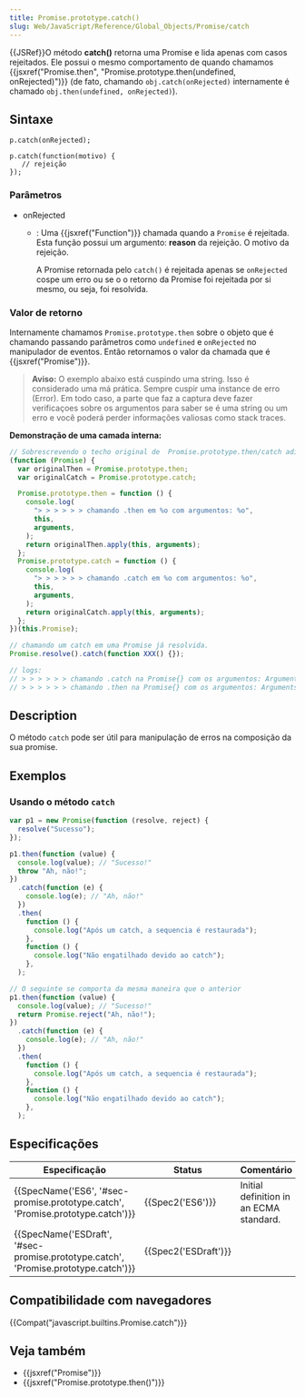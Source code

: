 ```yaml
---
title: Promise.prototype.catch()
slug: Web/JavaScript/Reference/Global_Objects/Promise/catch
---
```


{{JSRef}}O método **catch()** retorna uma Promise e lida apenas com casos rejeitados. Ele possui o mesmo comportamento de quando chamamos {{jsxref("Promise.then", "Promise.prototype.then(undefined, onRejected)")}} (de fato, chamando `obj.catch(onRejected)` internamente é chamado `obj.then(undefined, onRejected)`).

## Sintaxe

```
p.catch(onRejected);

p.catch(function(motivo) {
   // rejeição
});
```

### Parâmetros

- onRejected

  - : Uma {{jsxref("Function")}} chamada quando a `Promise` é rejeitada. Esta função possui um argumento:
    **reason** da rejeição.
    O motivo da rejeição.

    A Promise retornada pelo `catch()` é rejeitada apenas se `onRejected` cospe um erro ou se o o retorno da Promise foi rejeitada por si mesmo, ou seja, foi resolvida.

### Valor de retorno

Internamente chamamos `Promise.prototype.then` sobre o objeto que é chamando passando parâmetros como `undefined` e `onRejected` no manipulador de eventos. Então retornamos o valor da chamada que é {{jsxref("Promise")}}.

> **Aviso:** O exemplo abaixo está cuspindo uma string. Isso é considerado uma má prática. Sempre cuspir uma instance de erro (Error). Em todo caso, a parte que faz a captura deve fazer verificaçoes sobre os argumentos para saber se é uma string ou um erro e você poderá perder informações valiosas como stack traces.

**Demonstração de uma camada interna:**

```js
// Sobrescrevendo o techo original de  Promise.prototype.then/catch adicionando alguns logs
(function (Promise) {
  var originalThen = Promise.prototype.then;
  var originalCatch = Promise.prototype.catch;

  Promise.prototype.then = function () {
    console.log(
      "> > > > > > chamando .then em %o com argumentos: %o",
      this,
      arguments,
    );
    return originalThen.apply(this, arguments);
  };
  Promise.prototype.catch = function () {
    console.log(
      "> > > > > > chamando .catch em %o com argumentos: %o",
      this,
      arguments,
    );
    return originalCatch.apply(this, arguments);
  };
})(this.Promise);

// chamando um catch em uma Promise já resolvida.
Promise.resolve().catch(function XXX() {});

// logs:
// > > > > > > chamando .catch na Promise{} com os argumentos: Arguments{1} [0: function XXX()]
// > > > > > > chamando .then na Promise{} com os argumentos: Arguments{2} [0: undefined, 1: function XXX()]
```

## Description

O método `catch` pode ser útil para manipulação de erros na composição da sua promise.

## Exemplos

### Usando o método `catch`

```js
var p1 = new Promise(function (resolve, reject) {
  resolve("Sucesso");
});

p1.then(function (value) {
  console.log(value); // "Sucesso!"
  throw "Ah, não!";
})
  .catch(function (e) {
    console.log(e); // "Ah, não!"
  })
  .then(
    function () {
      console.log("Após um catch, a sequencia é restaurada");
    },
    function () {
      console.log("Não engatilhado devido ao catch");
    },
  );

// O seguinte se comporta da mesma maneira que o anterior
p1.then(function (value) {
  console.log(value); // "Sucesso!"
  return Promise.reject("Ah, não!");
})
  .catch(function (e) {
    console.log(e); // "Ah, não!"
  })
  .then(
    function () {
      console.log("Após um catch, a sequencia é restaurada");
    },
    function () {
      console.log("Não engatilhado devido ao catch");
    },
  );
```

## Especificações

| Especificação                                                                      | Status               | Comentário                              |
| ---------------------------------------------------------------------------------- | -------------------- | --------------------------------------- |
| {{SpecName('ES6', '#sec-promise.prototype.catch', 'Promise.prototype.catch')}}     | {{Spec2('ES6')}}     | Initial definition in an ECMA standard. |
| {{SpecName('ESDraft', '#sec-promise.prototype.catch', 'Promise.prototype.catch')}} | {{Spec2('ESDraft')}} |                                         |

## Compatibilidade com navegadores

{{Compat("javascript.builtins.Promise.catch")}}

## Veja também

- {{jsxref("Promise")}}
- {{jsxref("Promise.prototype.then()")}}
